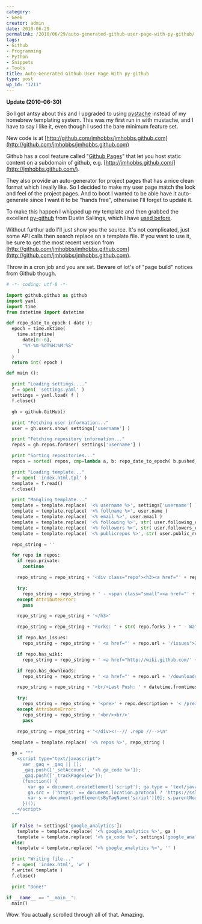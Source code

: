 ```yaml
---
category:
- Geek
creator: admin
date: 2010-06-29
permalink: /2010/06/29/auto-generated-github-user-page-with-py-github/
tags:
- Github
- Programming
- Python
- Snippets
- Tools
title: Auto-Generated Github User Page With py-github
type: post
wp_id: "1211"
---
```


<aside>

**Update (2010-06-30)**

So I got antsy about this and I upgraded to using [pystache](http://github.com/defunkt/pystache) instead of my homebrew templating system.  This was my first run in with mustache, and I have to say I like it, even though I used the bare minimum feature set.

New code is at [http://github.com/jmhobbs/jmhobbs.github.com](http://github.com/jmhobbs/jmhobbs.github.com)

</aside>

Github has a cool feature called "[Github Pages](http://pages.github.com/)" that let you host static content on a subdomain of github, e.g. [http://jmhobbs.github.com/](http://jmhobbs.github.com/).

They also provide an auto-generator for project pages that has a nice clean format which I really like.  So I decided to make my user page match the look and feel of the project pages.  And to boot I wanted to be able have it auto-generate since I want it to be "hands free", otherwise I'll forget to update it.

To make this happen I whipped up my template and then grabbed the excellent [py-github](http://github.com/dustin/py-github) from Dustin Sallings, which I have [used before](http://jmhobbs.github.com/github-watcher/).

Without furthur ado I'll just show you the source. It's not complicated, just some API calls then search replace on a template file.  If you want to use it, be sure to get the most recent version from [http://github.com/jmhobbs/jmhobbs.github.com](http://github.com/jmhobbs/jmhobbs.github.com).

Throw in a cron job and you are set. Beware of lot's of "page build" notices from Github though.

```python
# -*- coding: utf-8 -*-

import github.github as github
import yaml
import time
from datetime import datetime

def repo_date_to_epoch ( date ):
  epoch = time.mktime(
    time.strptime(
      date[0:-6],
      "%Y-%m-%dT%H:%M:%S"
    )
  )
  return int( epoch )

def main ():

  print "Loading settings...."
  f = open( 'settings.yaml' )
  settings = yaml.load( f )
  f.close()

  gh = github.GitHub()

  print "Fetching user information..."
  user = gh.users.show( settings['username'] )

  print "Fetching repository information..."
  repos = gh.repos.forUser( settings['username'] )

  print "Sorting repositories..."
  repos = sorted( repos, cmp=lambda a, b: repo_date_to_epoch( b.pushed_at ) - repo_date_to_epoch( a.pushed_at ) )

  print "Loading template..."
  f = open( 'index.html.tpl' )
  template = f.read()
  f.close()

  print "Mangling template..."
  template = template.replace( '<% username %>', settings['username'] )
  template = template.replace( '<% fullname %>', user.name )
  template = template.replace( '<% email %>', user.email )
  template = template.replace( '<% following %>', str( user.following_count ) )
  template = template.replace( '<% followers %>', str( user.followers_count ) )
  template = template.replace( '<% publicrepos %>', str( user.public_repo_count ) )

  repo_string = ''

  for repo in repos:
    if repo.private:
      continue

    repo_string = repo_string + '<div class="repo"><h3><a href="' + repo.url + '">' + repo.name + '</a>'

    try:
      repo_string = repo_string + ' - <span class="small"><a href="' + repo.homepage + '">' + repo.homepage + '</a></span>'
    except AttributeError:
      pass

    repo_string = repo_string + '</h3>'

    repo_string = repo_string + "Forks: " + str( repo.forks ) + " - Watchers: " + str( repo.watchers ) + ' | '

    if repo.has_issues:
      repo_string = repo_string + ' <a href="' + repo.url + '/issues">Issues</a> |'

    if repo.has_wiki:
      repo_string = repo_string + ' <a href="http://wiki.github.com/' + settings['username'] + '/' + repo.name + '">Wiki</a> |'

    if repo.has_downloads:
      repo_string = repo_string + ' <a href="' + repo.url + '/downloads">Downloads</a> |'

    repo_string = repo_string + '<br/>Last Push: ' + datetime.fromtimestamp( repo_date_to_epoch( repo.pushed_at ) ).ctime()

    try:
      repo_string = repo_string + '<pre>' + repo.description + '< /pre>'
    except AttributeError:
      repo_string = repo_string + '<br/><br/>'
      pass

    repo_string = repo_string + "</div><!--// .repo //-->\n"

  template = template.replace( '<% repos %>', repo_string )

  ga = """
    <script type="text/javascript">
      var _gaq = _gaq || [];
      _gaq.push(['_setAccount', '<% ga_code %>']);
      _gaq.push(['_trackPageview']);
      (function() {
        var ga = document.createElement('script'); ga.type = 'text/javascript'; ga.async = true;
        ga.src = ('https:' == document.location.protocol ? 'https://ssl' : 'http://www') + '.google-analytics.com/ga.js';
        var s = document.getElementsByTagName('script')[0]; s.parentNode.insertBefore(ga, s);
      })();
    </script>
  """

  if False != settings['google_analytics']:
    template = template.replace( '<% google_analytics %>', ga )
    template = template.replace( '<% ga_code %>', settings['google_analytics'] )
  else:
    template = template.replace( '<% google_analytics %>', '' )

  print "Writing file..."
  f = open( 'index.html', 'w' )
  f.write( template )
  f.close()

  print "Done!"

if __name__ == "__main__":
  main()
```

Wow. You actually scrolled through all of that. Amazing.
